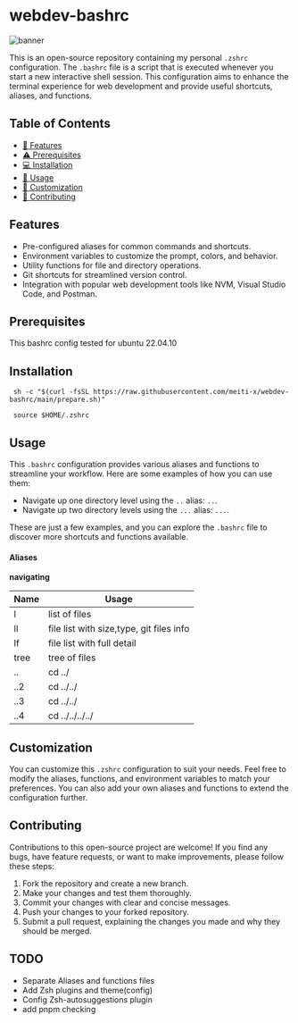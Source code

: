 # webdev-bashrc 
![banner](https://github.com/mahdi-momeni/myBashrc/assets/32864532/c502180e-2993-4457-9fd2-0efe8d0bc99b)

This is an open-source repository containing my personal `.zshrc` configuration. The `.bashrc` file is a script that is executed whenever you start a new interactive shell session. This configuration aims to enhance the terminal experience for web development and provide useful shortcuts, aliases, and functions.

## Table of Contents

- [🚀 Features](#features)
- [⚠️ Prerequisites](#prerequisites)
- [💻 Installation](#installation)
- [📖 Usage](#usage)
- [💅 Customization](#customization)
- [👫 Contributing](#contributing)

## Features

- Pre-configured aliases for common commands and shortcuts.
- Environment variables to customize the prompt, colors, and behavior.
- Utility functions for file and directory operations.
- Git shortcuts for streamlined version control.
- Integration with popular web development tools like NVM, Visual Studio Code, and Postman.

## Prerequisites
This bashrc config tested for ubuntu 22.04.10

## Installation

```
 sh -c "$(curl -fsSL https://raw.githubusercontent.com/meiti-x/webdev-bashrc/main/prepare.sh)"

 source $HOME/.zshrc
```
## Usage

This `.bashrc` configuration provides various aliases and functions to streamline your workflow. Here are some examples of how you can use them:



- Navigate up one directory level using the `..` alias: `..`.
- Navigate up two directory levels using the `...` alias: `...`.

These are just a few examples, and you can explore the `.bashrc` file to discover more shortcuts and functions available.

#### Aliases

**navigating**

| **Name** | **Usage**                                 |
| -------- | ----------------------------------------- |
| l        | list of files                             |
| ll       | file list with  size,type, git files info |
| lf       | file list with full detail                |
| tree     | tree of files                             |
| ..       | cd ../                                    |
| ..2      | cd ../../                                 |
| ..3      | cd ../../                                 |
| ..4      | cd ../../../../                           |

## Customization

You can customize this `.zshrc` configuration to suit your needs. Feel free to modify the aliases, functions, and environment variables to match your preferences. You can also add your own aliases and functions to extend the configuration further.

## Contributing

Contributions to this open-source project are welcome! If you find any bugs, have feature requests, or want to make improvements, please follow these steps:

1. Fork the repository and create a new branch.
2. Make your changes and test them thoroughly.
3. Commit your changes with clear and concise messages.
4. Push your changes to your forked repository.
5. Submit a pull request, explaining the changes you made and why they should be merged.


## TODO
- Separate Aliases and functions files
- Add Zsh plugins and theme(config)
- Config  Zsh-autosuggestions plugin
- add pnpm checking


